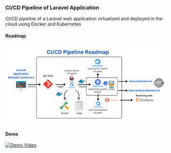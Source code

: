 ### CI/CD Pipeline of Laravel Application

CI/CD pipeline of a Laravel web application virtualized and deployed in the cloud using Docker and Kubernetes

#### Roadmap
![roadmap](roadmap.png)

#### Demo
[![Demo Video](https://img.youtube.com/vi/b6K_UXG8Obg/0.jpg)](https://www.youtube.com/watch?v=b6K_UXG8Obg)

